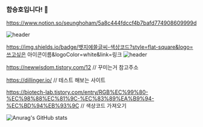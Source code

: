 ### 함승호입니다! 👋

https://www.notion.so/seunghoham/5a8c444fdccf4b7bafd774908609999d

![header](https://capsule-render.vercel.app/api?type=waving&color=7668ee&height=300&section=header&text=Seungho%20Ham&fontSize=90&fontColor=fffafa&animation=fadeIn&fontAlign=60)

https://img.shields.io/badge/뱃지에쓸글씨-색상코드?style=flat-square&logo=쓰고싶은 아이콘이름&logoColor=white&link=링크
![header](https://img.shields.io/badge/Unity%20Engine-a9a9a9?style=flat-square&logo=Vimeo&logoColor=white&link=https://velog.io/@new_wisdom)

https://newwisdom.tistory.com/12 // 꾸미는거 참고주소



https://dillinger.io/ // 테스트 해보는 사이트

https://biotech-lab.tistory.com/entry/RGB%EC%99%80-%EC%98%88%EC%81%9C-%EC%83%89%EA%B9%94-%EC%BD%94%EB%93%9C // 색상코드 가져오기 



![Anurag's GitHub stats](https://github-readme-stats.vercel.app/api?username=SeunghoHam&show_icons=true&theme=radical)

